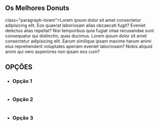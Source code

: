 <!DOCTYPE html>
<html lang= "pt-BR">
    <head>
       <meta charset= "UTF-8"> 
       <meta name= "viewport" content= "width=devic-width initial-scale=1.0"> 
        <link rel="shortcut icon" href="site.png" type="image/x=icon">
       <title> Donuts </title>
    </head>
<div class="donuts best-donuts">
   <h2>Os Melhores Donuts</h2>      </div>
   <p> class="paragraph-lorem">Lorem ipsum dolor sit amet consectetur adipisicing elit. Eos quaerat laboriosam alias obcaecati fugit? Eveniet delectus alias repellat? Nisi temporibus quia fugiat vitae recusandae sunt consequatur qui distinctio, quas ducimus. Lorem ipsum dolor sit amet consectetur adipisicing elit. Earum similique ipsam maxime harum animi eius reprehenderit voluptates aperiam eveniet laboriosam? Nobis aliquid animi qui vero asperiores non ipsam eos cum?</p>

   <div class="donuts best-donuts options">
            <h2>OPÇÕES</h2>
        </div>

   <div class="option-donut">

   <ul>
                <li class="option-item">
                    <h3>Opção 1</h3>
                    <img class="op-donuts" src="imgs/option-donut.jpg" alt="">
                </li>
                
   <li class="option-item">
                    <h3>Opção 2</h3>
                    <img class="op-donuts" src="imgs/option-donut.jpg" alt="">
                </li>
                <li class="option-item">
                <h3>Opção 3</h3>
                    <img class="op-donuts" src="imgs/option-donut.jpg" alt="">
      </li>    
      </ul>
   </div>

   </div>

</body>
</html>
